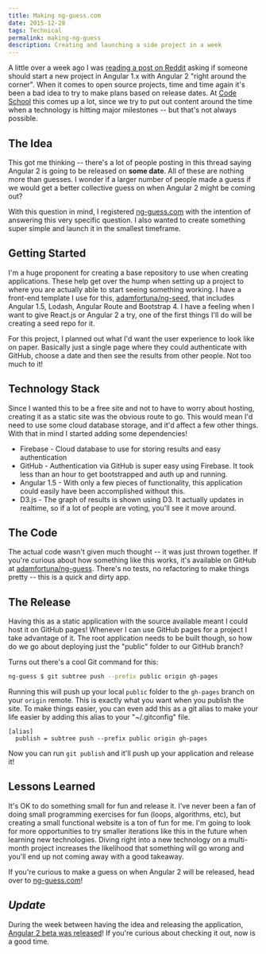 ```yaml
---
title: Making ng-guess.com
date: 2015-12-28
tags: Technical
permalink: making-ng-guess
description: Creating and launching a side project in a week
---
```


A little over a week ago I was [reading a post on Reddit](https://www.reddit.com/r/angularjs/comments/3vv2x8/should_i_start_a_new_project_in_angular_1/) asking if someone should start a new project in Angular 1.x with Angular 2 "right around the corner". When it comes to open source projects, time and time again it's been a bad idea to try to make plans based on release dates. At [Code School](https://www.codeschool.com) this comes up a lot, since we try to put out content around the time when a technology is hitting major milestones -- but that's not always possible.

## The Idea

This got me thinking -- there's a lot of people posting in this thread saying Angular 2 is going to be released on __some date__. All of these are nothing more than guesses. I wonder if a larger number of people made a guess if we would get a better collective guess on when Angular 2 might be coming out?

With this question in mind, I registered [ng-guess.com](http://ng-guess.com) with the intention of answering this very specific question. I also wanted to create something super simple and launch it in the smallest timeframe.

## Getting Started

I'm a huge proponent for creating a base repository to use when creating applications. These help get over the hump when setting up a project to where you are actually able to start seeing something working. I have a front-end template I use for this, [adamfortuna/ng-seed](https://github.com/adamfortuna/angular-seed), that includes Angular 1.5, Lodash, Angular Route and Bootstrap 4. I have a feeling when I want to give React.js or Angular 2 a try, one of the first things I'll do will be creating a seed repo for it.

For this project, I planned out what I'd want the user experience to look like on paper. Basically just a single page where they could authenticate with GitHub, choose a date and then see the results from other people. Not too much to it!

## Technology Stack

Since I wanted this to be a free site and not to have to worry about hosting, creating it as a static site was the obvious route to go. This would mean I'd need to use some cloud database storage, and it'd affect a few other things. With that in mind I started adding some dependencies!

* Firebase - Cloud database to use for storing results and easy authentication
* GitHub - Authentication via GitHub is super easy using Firebase. It took less than an hour to get bootstrapped and auth up and running.
* Angular 1.5 - With only a few pieces of functionality, this application could easily have been accomplished without this.
* D3.js - The graph of results is shown using D3. It actually updates in realtime, so if a lot of people are voting, you'll see it move around.

## The Code

The actual code wasn't given much thought -- it was just thrown together. If you're curious about how something like this works, it's available on GitHub at [adamfortuna/ng-guess](https://github.com/adamfortuna/ng-guess). There's no tests, no refactoring to make things pretty -- this is a quick and dirty app.

## The Release

Having this as a static application with the source available meant I could host it on GitHub pages! Whenever I can use GitHub pages for a project I take advantage of it. The root application needs to be built though, so how do we go about deploying just the "public" folder to our GitHub branch?

Turns out there's a cool Git command for this:

```bash
ng-guess $ git subtree push --prefix public origin gh-pages
```

Running this will push up your local `public` folder to the `gh-pages` branch on your `origin` remote. This is exactly what you want when you publish the site. To make things easier, you can even add this as a git alias to make your life easier by adding this alias to your "~/.gitconfig" file.

```
[alias]
  publish = subtree push --prefix public origin gh-pages
```

Now you can run `git publish` and it'll push up your application and release it!

## Lessons Learned

It's OK to do something small for fun and release it. I've never been a fan of doing small programming exercises for fun (loops, algorithms, etc), but creating a small functional website is a ton of fun for me. I'm going to look for more opportunities to try smaller iterations like this in the future when learning new technologies. Diving right into a new technology on a multi-month project increases the likelihood that something will go wrong and you'll end up not coming away with a good takeaway.

If you're curious to make a guess on when Angular 2 will be released, head over to [ng-guess.com](http://ng-guess.com)!

## _Update_

During the week between having the idea and releasing the application, [Angular 2 beta was released](http://angularjs.blogspot.com/2015/12/angular-2-beta.html)! If you're curious about checking it out, now is a good time.
